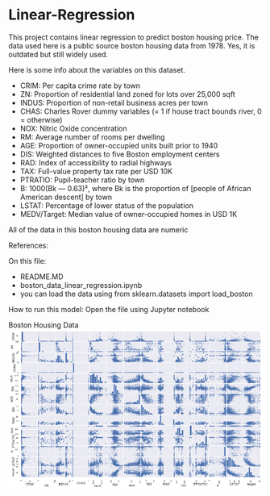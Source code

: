 # Linear-Regression

This project contains linear regression to predict boston housing price. The data used here is a public source boston housing data from 1978. Yes, it is outdated but still widely used. 

Here is some info about the variables on this dataset. 
- CRIM: Per capita crime rate by town
- ZN: Proportion of residential land zoned for lots over 25,000 sqft
- INDUS: Proportion of non-retail business acres per town
- CHAS: Charles Rover dummy variables (= 1 if house tract bounds river, 0 = otherwise)
- NOX: Nitric Oxide concentration
- RM: Average number of rooms per dwelling
- AGE: Proportion of owner-occupied units built prior to 1940
- DIS: Weighted distances to five Boston employment centers
- RAD: Index of accessibility to radial highways
- TAX: Full-value property tax rate per USD 10K
- PTRATIO: Pupil-teacher ratio by town
- B: 1000(Bk — 0.63)², where Bk is the proportion of [people of African American descent] by town
- LSTAT: Percentage of lower status of the population
- MEDV/Target: Median value of owner-occupied homes in USD 1K

All of the data in this boston housing data are numeric


References: 

On this file: 
- README.MD
- boston_data_linear_regression.ipynb
- you can load the data using from sklearn.datasets import load_boston

How to run this model:
Open the file using Jupyter notebook


Boston Housing Data 
![A test image](Skewness.png)
